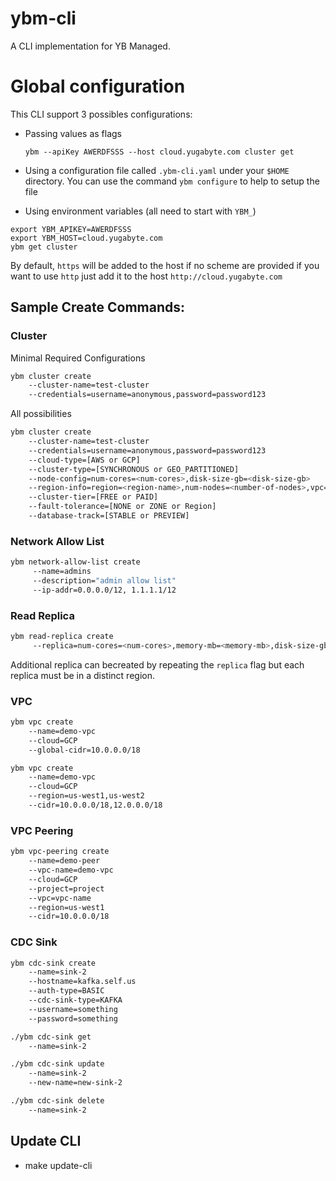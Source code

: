 # ybm-cli
A CLI implementation for YB Managed.

# Global configuration
This CLI support 3 possibles configurations: 
* Passing values as flags 
  ```shell
  ybm --apiKey AWERDFSSS --host cloud.yugabyte.com cluster get
  ```
* Using a configuration file called `.ybm-cli.yaml` under your `$HOME` directory.
  You can use the command `ybm configure` to help to setup the file

* Using environment variables (all need to start with `YBM_`)
 ```shell
 export YBM_APIKEY=AWERDFSSS
 export YBM_HOST=cloud.yugabyte.com
 ybm get cluster
 ```

By default, `https` will be added to the host if no scheme are provided if you want to use `http` 
just add it to the host `http://cloud.yugabyte.com`


## Sample Create Commands:

### Cluster
Minimal Required Configurations
```sh
ybm cluster create 
    --cluster-name=test-cluster
    --credentials=username=anonymous,password=password123
```
All possibilities
```sh
ybm cluster create
    --cluster-name=test-cluster
    --credentials=username=anonymous,password=password123
    --cloud-type=[AWS or GCP]
    --cluster-type=[SYNCHRONOUS or GEO_PARTITIONED]
    --node-config=num-cores=<num-cores>,disk-size-gb=<disk-size-gb>
    --region-info=region=<region-name>,num-nodes=<number-of-nodes>,vpc=<vpc-name>
    --cluster-tier=[FREE or PAID]
    --fault-tolerance=[NONE or ZONE or Region]
    --database-track=[STABLE or PREVIEW]
```

### Network Allow List
```sh
ybm network-allow-list create
     --name=admins
     --description="admin allow list"
     --ip-addr=0.0.0.0/12, 1.1.1.1/12
```

### Read Replica
```sh
ybm read-replica create
     --replica=num-cores=<num-cores>,memory-mb=<memory-mb>,disk-size-gb=<disk-size-gb>,code=<GCP or AWS>,region=<region>,num-nodes=<num-nodes>,vpc=<vpc-name>,num-replicas=<num-replicas>,multi-zone=<multi-zone>
```
Additional replica can becreated by repeating the `replica` flag but each replica must be in a distinct region. 

### VPC
```sh
ybm vpc create
    --name=demo-vpc
    --cloud=GCP
    --global-cidr=10.0.0.0/18
```

```sh
ybm vpc create
    --name=demo-vpc
    --cloud=GCP
    --region=us-west1,us-west2
    --cidr=10.0.0.0/18,12.0.0.0/18
```


### VPC Peering
```sh
ybm vpc-peering create
    --name=demo-peer
    --vpc-name=demo-vpc
    --cloud=GCP
    --project=project
    --vpc=vpc-name
    --region=us-west1
    --cidr=10.0.0.0/18
```

### CDC Sink

```sh
ybm cdc-sink create
    --name=sink-2 
    --hostname=kafka.self.us 
    --auth-type=BASIC 
    --cdc-sink-type=KAFKA 
    --username=something 
    --password=something
```

```sh
./ybm cdc-sink get
    --name=sink-2
```

```sh
./ybm cdc-sink update
    --name=sink-2 
    --new-name=new-sink-2
```

```sh
./ybm cdc-sink delete
    --name=sink-2 
```


## Update CLI
- make update-cli
